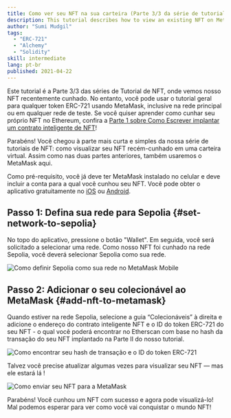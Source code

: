 ```yaml
---
title: Como ver seu NFT na sua carteira (Parte 3/3 da série de tutorial sobre NFT)
description: This tutorial describes how to view an existing NFT on MetaMask!
author: "Sumi Mudgil"
tags:
  - "ERC-721"
  - "Alchemy"
  - "Solidity"
skill: intermediate
lang: pt-br
published: 2021-04-22
---
```


Este tutorial é a Parte 3/3 das séries de Tutorial de NFT, onde vemos nosso NFT recentemente cunhado. No entanto, você pode usar o tutorial geral para qualquer token ERC-721 usando MetaMask, inclusive na rede principal ou em qualquer rede de teste. Se você quiser aprender como cunhar seu próprio NFT no Ethereum, confira a [Parte 1 sobre Como Escrever implantar um contrato inteligente de NFT](/developers/tutorials/how-to-write-and-deploy-an-nft)!

Parabéns! Você chegou à parte mais curta e simples da nossa série de tutoriais de NFT: como visualizar seu NFT recém-cunhado em uma carteira virtual. Assim como nas duas partes anteriores, também usaremos o MetaMask aqui.

Como pré-requisito, você já deve ter MetaMask instalado no celular e deve incluir a conta para a qual você cunhou seu NFT. Você pode obter o aplicativo gratuitamente no [iOS](https://apps.apple.com/us/app/metamask-blockchain-wallet/id1438144202) ou [Android](https://play.google.com/store/apps/details?id=io.metamask&hl=en_US&gl=US).

## Passo 1: Defina sua rede para Sepolia {#set-network-to-sepolia}

No topo do aplicativo, pressione o botão "Wallet". Em seguida, você será solicitado a selecionar uma rede. Como nosso NFT foi cunhado na rede Sepolia, você deverá selecionar Sepolia como sua rede.

![Como definir Sepolia como sua rede no MetaMask Mobile](./goerliMetamask.gif)

## Passo 2: Adicionar o seu colecionável ao MetaMask {#add-nft-to-metamask}

Quando estiver na rede Sepolia, selecione a guia “Colecionáveis” à direita e adicione o endereço do contrato inteligente NFT e o ID do token ERC-721 do seu NFT - o qual você poderá encontrar no Etherscan com base no hash da transação do seu NFT implantado na Parte II do nosso tutorial.

![Como encontrar seu hash de transação e o ID do token ERC-721](./findNFTEtherscan.png)

Talvez você precise atualizar algumas vezes para visualizar seu NFT — mas ele estará lá <Emoji text="😄" size={1} />!

![Como enviar seu NFT para a MetaMask](./findNFTMetamask.gif)

Parabéns! Você cunhou um NFT com sucesso e agora pode visualizá-lo! Mal podemos esperar para ver como você vai conquistar o mundo NFT!
